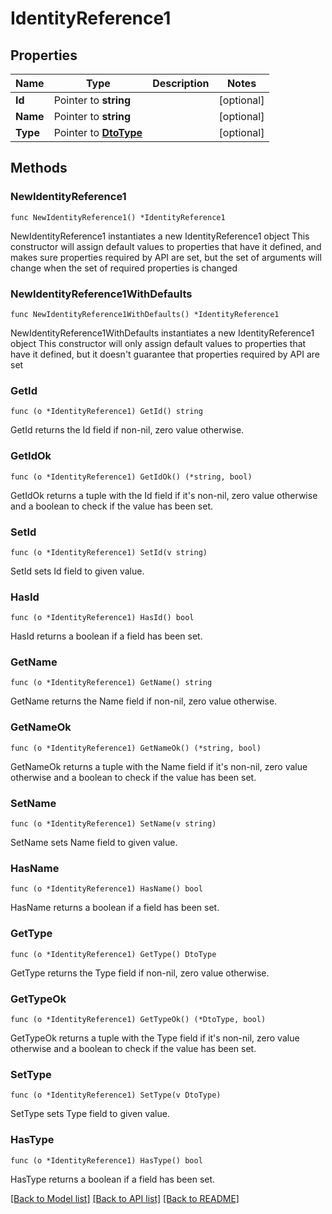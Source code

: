 # IdentityReference1

## Properties

Name | Type | Description | Notes
------------ | ------------- | ------------- | -------------
**Id** | Pointer to **string** |  | [optional] 
**Name** | Pointer to **string** |  | [optional] 
**Type** | Pointer to [**DtoType**](DtoType.md) |  | [optional] 

## Methods

### NewIdentityReference1

`func NewIdentityReference1() *IdentityReference1`

NewIdentityReference1 instantiates a new IdentityReference1 object
This constructor will assign default values to properties that have it defined,
and makes sure properties required by API are set, but the set of arguments
will change when the set of required properties is changed

### NewIdentityReference1WithDefaults

`func NewIdentityReference1WithDefaults() *IdentityReference1`

NewIdentityReference1WithDefaults instantiates a new IdentityReference1 object
This constructor will only assign default values to properties that have it defined,
but it doesn't guarantee that properties required by API are set

### GetId

`func (o *IdentityReference1) GetId() string`

GetId returns the Id field if non-nil, zero value otherwise.

### GetIdOk

`func (o *IdentityReference1) GetIdOk() (*string, bool)`

GetIdOk returns a tuple with the Id field if it's non-nil, zero value otherwise
and a boolean to check if the value has been set.

### SetId

`func (o *IdentityReference1) SetId(v string)`

SetId sets Id field to given value.

### HasId

`func (o *IdentityReference1) HasId() bool`

HasId returns a boolean if a field has been set.

### GetName

`func (o *IdentityReference1) GetName() string`

GetName returns the Name field if non-nil, zero value otherwise.

### GetNameOk

`func (o *IdentityReference1) GetNameOk() (*string, bool)`

GetNameOk returns a tuple with the Name field if it's non-nil, zero value otherwise
and a boolean to check if the value has been set.

### SetName

`func (o *IdentityReference1) SetName(v string)`

SetName sets Name field to given value.

### HasName

`func (o *IdentityReference1) HasName() bool`

HasName returns a boolean if a field has been set.

### GetType

`func (o *IdentityReference1) GetType() DtoType`

GetType returns the Type field if non-nil, zero value otherwise.

### GetTypeOk

`func (o *IdentityReference1) GetTypeOk() (*DtoType, bool)`

GetTypeOk returns a tuple with the Type field if it's non-nil, zero value otherwise
and a boolean to check if the value has been set.

### SetType

`func (o *IdentityReference1) SetType(v DtoType)`

SetType sets Type field to given value.

### HasType

`func (o *IdentityReference1) HasType() bool`

HasType returns a boolean if a field has been set.


[[Back to Model list]](../README.md#documentation-for-models) [[Back to API list]](../README.md#documentation-for-api-endpoints) [[Back to README]](../README.md)


